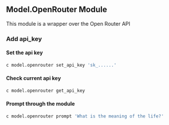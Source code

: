 ## Model.OpenRouter Module

This module is a wrapper over the Open Router API


### Add api_key 

#### Set the api key
```bash
c model.openrouter set_api_key 'sk_......'
```

#### Check current api key
```bash
c model.openrouter get_api_key
```

#### Prompt through the module
```bash
c model.openrouter prompt 'What is the meaning of the life?'
```
